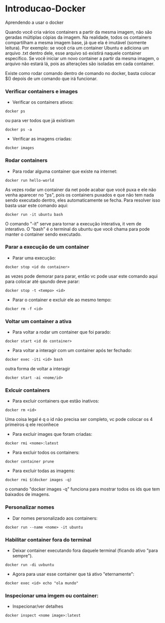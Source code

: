 # Introducao-Docker
Aprendendo a usar o docker

Quando você cria vários containers a partir da mesma imagem, não são geradas múltiplas cópias da imagem. Na realidade, todos os containers compartilham a mesma imagem base, já que ela é imutável (somente leitura). Por exemplo: se você cria um container Ubuntu e adiciona um arquivo .txt dentro dele, esse arquivo só existirá naquele container específico. Se você iniciar um novo container a partir da mesma imagem, o arquivo não estará lá, pois as alterações são isoladas em cada container.

Existe como rodar comando dentro de comando no docker, basta colocar $() depois de um comando que irá funcionar.

### Verificar containers e images
- Verificar os containers ativos:
```
docker ps
```
ou para ver todos que já existiram
```
docker ps -a
```
- Verificar as imagens criadas:
```
docker images
```

### Rodar containers
- Para rodar alguma container que existe na internet:
```
docker run hello-world
```
As vezes rodar um container da net pode acabar que você puxa e ele não venha aparecer no "ps", pois os containers puxados e que não tem nada sendo executado dentro, eles automaticamente se fecha. Para resolver isso basta usar este comando aqui:
```
docker run -it ubuntu bash
```
O comando "-it" serve para tornar a execução interativa, it vem de interativo. O "bash" é o terminal do ubuntu que você chama para pode manter o container sendo executado.

### Parar a execução de um container
- Parar uma execução:
```
docker stop <id do container>
```
as vezes pode demorar para parar, então vc pode usar este comando aqui para colocar até qaundo deve parar:
```
docker stop -t <tempo> <id>
```
- Parar o container e excluir ele ao mesmo tempo:
```
docker rm -f <id>
```

### Voltar um container a ativa
- Para voltar a rodar um container que foi parado:
```
docker start <id do container>
```
- Para voltar a interagir com um container após ter fechado:
```
docker exec -iti <id> bash
```
outra forma de voltar a interagir
```
docker start -ai <nome/id>
```

### Exlcuir containers
- Para excluir containers que estão inativos:
```
docker rm <id>
```
Uma coisa legal é q o id não precisa ser completo, vc pode colocar os 4 primeiros q ele reconhece
- Para excluir images que foram criadas:
```
docker rmi <nome>:latest
```
- Para excluir todos os containers:
```
docker container prune
```
- Para excluir todas as imagens:
```
docker rmi $(docker images -q)
```
o comando "docker images -q" funciona para mostrar todos os ids que tem baixados de imagens.

### Personalizar nomes
- Dar nomes personalizado aos containers:
```
docker run --name <nome> -it ubuntu
```

### Habilitar container fora do terminal
- Deixar container executando fora daquele terminal (ficando ativo "para sempre").
```
docker run -di uvbuntu
```
- Agora para usar esse container que tá ativo "eternamente":
```
docker exec <id> echo "ola mundo"
```

### Inspecionar uma imgem ou container:
- Inspecionar/ver detalhes
```
docker inspect <nome image>:latest
```


